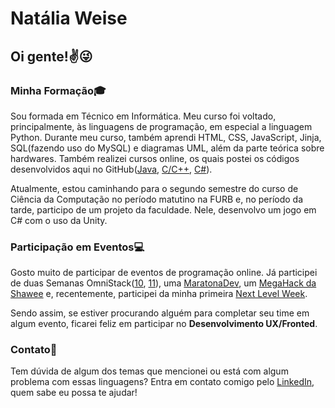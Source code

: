 # Natália Weise

## Oi gente!:v::stuck_out_tongue_winking_eye:

### Minha Formação:mortar_board:
    
Sou formada em Técnico em Informática. Meu curso foi voltado, principalmente, às linguagens de programação, em especial a linguagem Python. 
Durante meu curso, também aprendi HTML, CSS, JavaScript, Jinja, SQL(fazendo uso do MySQL) e diagramas UML, além da parte teórica sobre hardwares.
Também realizei cursos online, os quais postei os códigos desenvolvidos aqui no GitHub([Java](https://github.com/PanicAThePython/CursoEmVideoJava), [C/C++](https://github.com/PanicAThePython/AulasFundC-Udemy), [C#](https://github.com/PanicAThePython/GalaxyShooter)).
    
Atualmente, estou caminhando para o segundo semestre do curso de Ciência da Computação no período matutino na FURB e, no período da tarde, 
participo de um projeto da faculdade. Nele, desenvolvo um jogo em C# com o uso da Unity.

### Participação em Eventos:computer:

Gosto muito de participar de eventos de programação online. Já participei de duas Semanas OmniStack([10](https://github.com/PanicAThePython/SemanaOmniStack10), [11](https://github.com/PanicAThePython/SemanaOmniStack11)), uma [MaratonaDev](https://github.com/PanicAThePython/MaratonaDev3), um [MegaHack da Shawee](https://github.com/Lima001/Mega-Hack-3.0) e, 
recentemente, participei da minha primeira [Next Level Week](https://github.com/PanicAThePython/nlw-2).

Sendo assim, se estiver procurando alguém para completar seu time em algum evento, ficarei feliz em participar no **Desenvolvimento UX/Fronted**.

### Contato:loudspeaker:
    
Tem dúvida de algum dos temas que mencionei ou está com algum problema com essas linguagens? Entra em contato comigo pelo [LinkedIn](https://www.linkedin.com/in/nat%C3%A1lia-sens-weise-0b9a42199/), quem sabe eu possa te ajudar!

